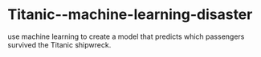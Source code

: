 # Titanic--machine-learning-disaster
use machine learning to create a model that predicts which passengers survived the Titanic shipwreck.
